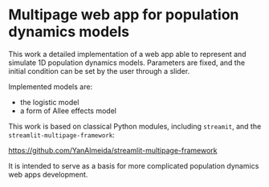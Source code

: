 # Multipage web app for population dynamics models

This work a detailed implementation of a web app able to represent and simulate 1D population dynamics models. Parameters are fixed, and the initial condition can be set by the user through a slider.

Implemented models are:
- the logistic model
- a form of Allee effects model

This work is based on classical Python modules, including `streamit`, and the `streamlit-multipage-framework`:

https://github.com/YanAlmeida/streamlit-multipage-framework

It is intended to serve as a basis for more complicated population dynamics web apps development.
